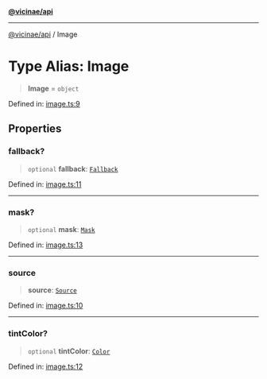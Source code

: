 [**@vicinae/api**](../README.md)

***

[@vicinae/api](../README.md) / Image

# Type Alias: Image

> **Image** = `object`

Defined in: [image.ts:9](https://github.com/vicinaehq/vicinae/blob/c742d5fc509336339909dd669955b863f086bf4e/api/src/api/image.ts#L9)

## Properties

### fallback?

> `optional` **fallback**: [`Fallback`](../@vicinae/namespaces/Image/type-aliases/Fallback.md)

Defined in: [image.ts:11](https://github.com/vicinaehq/vicinae/blob/c742d5fc509336339909dd669955b863f086bf4e/api/src/api/image.ts#L11)

***

### mask?

> `optional` **mask**: [`Mask`](../@vicinae/namespaces/Image/enumerations/Mask.md)

Defined in: [image.ts:13](https://github.com/vicinaehq/vicinae/blob/c742d5fc509336339909dd669955b863f086bf4e/api/src/api/image.ts#L13)

***

### source

> **source**: [`Source`](../@vicinae/namespaces/Image/type-aliases/Source.md)

Defined in: [image.ts:10](https://github.com/vicinaehq/vicinae/blob/c742d5fc509336339909dd669955b863f086bf4e/api/src/api/image.ts#L10)

***

### tintColor?

> `optional` **tintColor**: [`Color`](../enumerations/Color.md)

Defined in: [image.ts:12](https://github.com/vicinaehq/vicinae/blob/c742d5fc509336339909dd669955b863f086bf4e/api/src/api/image.ts#L12)
